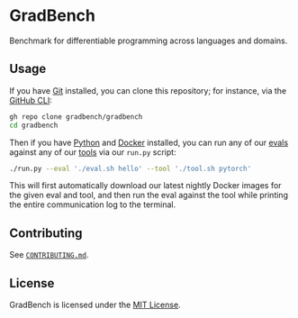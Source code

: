 # GradBench

Benchmark for differentiable programming across languages and domains.

## Usage

If you have [Git][] installed, you can clone this repository; for instance, via
the [GitHub CLI][]:

```sh
gh repo clone gradbench/gradbench
cd gradbench
```

Then if you have [Python][] and [Docker][] installed, you can run any of our
[evals](evals) against any of our [tools](tools) via our `run.py` script:

```sh
./run.py --eval './eval.sh hello' --tool './tool.sh pytorch'
```

This will first automatically download our latest nightly Docker images for the
given eval and tool, and then run the eval against the tool while printing the
entire communication log to the terminal.

## Contributing

See [`CONTRIBUTING.md`](CONTRIBUTING.md).

## License

GradBench is licensed under the [MIT License](LICENSE).

[docker]: https://docs.docker.com/engine/install/
[git]: https://git-scm.com/downloads
[github cli]: https://github.com/cli/cli#installation
[python]: https://www.python.org/downloads/
